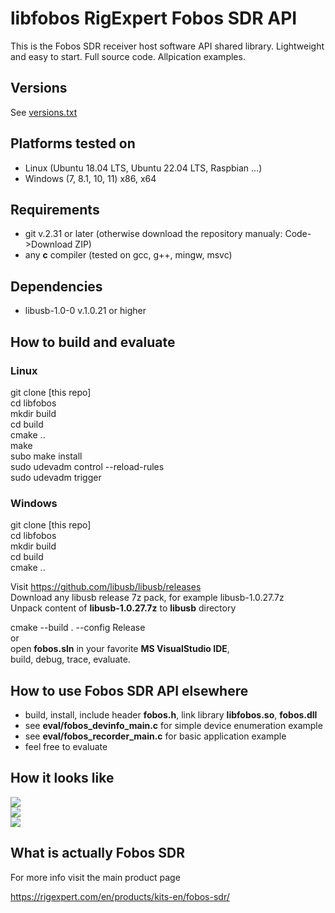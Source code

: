 # libfobos RigExpert Fobos SDR API

This is the Fobos SDR receiver host software API shared library. Lightweight and easy to start. Full source code. Allpication examples.

## Versions

See [versions.txt](versions.txt)

## Platforms tested on

- Linux (Ubuntu 18.04 LTS, Ubuntu 22.04 LTS, Raspbian ...)
- Windows (7, 8.1, 10, 11) x86, x64

## Requirements

- git v.2.31 or later (otherwise download the repository manualy: Code->Download ZIP)
- any **c** compiler (tested on gcc, g++, mingw, msvc) 

## Dependencies

- libusb-1.0-0 v.1.0.21 or higher

## How to build and evaluate

### Linux

git clone [this repo]<br />
cd libfobos<br />
mkdir build<br />
cd build<br />
cmake ..<br />
make<br />
subo make install<br />
sudo udevadm control --reload-rules<br />
sudo udevadm trigger<br />

### Windows

git clone [this repo]<br />
cd libfobos<br />
mkdir build<br />
cd build<br />
cmake ..<br />

Visit https://github.com/libusb/libusb/releases<br />
Download any libusb release 7z pack, for example  libusb-1.0.27.7z<br />
Unpack content of **libusb-1.0.27.7z** to **libusb** directory<br />

cmake --build . --config Release<br />
or<br />
open **fobos.sln** in your favorite **MS VisualStudio IDE**,<br />
build, debug, trace, evaluate.<br />

## How to use Fobos SDR API elsewhere

- build, install, include header **fobos.h**, link library **libfobos.so**, **fobos.dll**  
- see **eval/fobos_devinfo_main.c**  for simple device enumeration example
- see **eval/fobos_recorder_main.c** for basic application example 
- feel free to evaluate

## How it looks like

<img src="./showimg/Screenshot001.png" scale="100%"/><br />
<img src="./showimg/Screenshot002.png" scale="100%"/><br />
<img src="./showimg/Screenshot003.png" scale="100%"/><br />

## What is actually Fobos SDR

For more info visit the main product page

https://rigexpert.com/en/products/kits-en/fobos-sdr/
